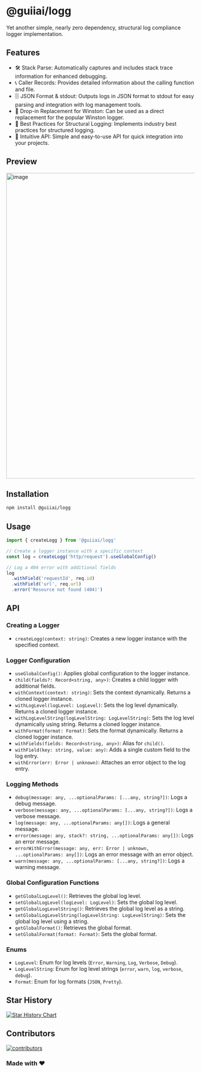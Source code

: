 # @guiiai/logg

Yet another simple, nearly zero dependency, structural log compliance logger implementation.

## Features

- 🛠️ Stack Parse: Automatically captures and includes stack trace information for enhanced debugging.
- 📞 Caller Records: Provides detailed information about the calling function and file.
- 🗄️ JSON Format & stdout: Outputs logs in JSON format to stdout for easy parsing and integration with log management tools.
- 🔄 Drop-in Replacement for Winston: Can be used as a direct replacement for the popular Winston logger.
- 📏 Best Practices for Structural Logging: Implements industry best practices for structured logging.
- 🧩 Intuitive API: Simple and easy-to-use API for quick integration into your projects.

## Preview
<img width="817" alt="image" src="https://github.com/user-attachments/assets/1cd7efb2-2257-409b-8011-7de69320f2be">

## Installation

```bash
npm install @guiiai/logg
```

## Usage

```javascript
import { createLogg } from '@guiiai/logg'

// Create a logger instance with a specific context
const log = createLogg('http/request').useGlobalConfig()

// Log a 404 error with additional fields
log
  .withField('requestId', req.id)
  .withField('url', req.url)
  .error('Resource not found (404)')
```

## API

### Creating a Logger

- `createLogg(context: string)`: Creates a new logger instance with the specified context.

### Logger Configuration

- `useGlobalConfig()`: Applies global configuration to the logger instance.
- `child(fields?: Record<string, any>)`: Creates a child logger with additional fields.
- `withContext(context: string)`: Sets the context dynamically. Returns a cloned logger instance.
- `withLogLevel(logLevel: LogLevel)`: Sets the log level dynamically. Returns a cloned logger instance.
- `withLogLevelString(logLevelString: LogLevelString)`: Sets the log level dynamically using string. Returns a cloned logger instance.
- `withFormat(format: Format)`: Sets the format dynamically. Returns a cloned logger instance.
- `withFields(fields: Record<string, any>)`: Alias for `child()`.
- `withField(key: string, value: any)`: Adds a single custom field to the log entry.
- `withError(err: Error | unknown)`: Attaches an error object to the log entry.

### Logging Methods

- `debug(message: any, ...optionalParams: [...any, string?])`: Logs a debug message.
- `verbose(message: any, ...optionalParams: [...any, string?])`: Logs a verbose message.
- `log(message: any, ...optionalParams: any[])`: Logs a general message.
- `error(message: any, stack?: string, ...optionalParams: any[])`: Logs an error message.
- `errorWithError(message: any, err: Error | unknown, ...optionalParams: any[])`: Logs an error message with an error object.
- `warn(message: any, ...optionalParams: [...any, string?])`: Logs a warning message.

### Global Configuration Functions

- `getGlobalLogLevel()`: Retrieves the global log level.
- `setGlobalLogLevel(logLevel: LogLevel)`: Sets the global log level.
- `getGlobalLogLevelString()`: Retrieves the global log level as a string.
- `setGlobalLogLevelString(logLevelString: LogLevelString)`: Sets the global log level using a string.
- `getGlobalFormat()`: Retrieves the global format.
- `setGlobalFormat(format: Format)`: Sets the global format.

### Enums

- `LogLevel`: Enum for log levels (`Error`, `Warning`, `Log`, `Verbose`, `Debug`).
- `LogLevelString`: Enum for log level strings (`error`, `warn`, `log`, `verbose`, `debug`).
- `Format`: Enum for log formats (`JSON`, `Pretty`).

## Star History

[![Star History Chart](https://api.star-history.com/svg?repos=guiiai/logg&type=Date)](https://star-history.com/#guiiai/logg&Date)


## Contributors

[![contributors](https://contrib.rocks/image?repo=guiiai/logg)](https://github.com/guiiai/logg/graphs/contributors)

### Made with ❤
